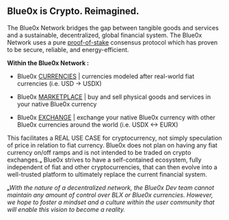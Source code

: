 ## **Blue0x is Crypto. Reimagined.** ##

The Blue0x Network bridges the gap between tangible goods and services and a sustainable, decentralized, global financial system. The Blue0x Network uses a pure [proof-of-stake](https://en.wikipedia.org/wiki/Proof_of_stake) consensus protocol which has proven to be secure, reliable, and energy-efficient. 


**Within the Blue0x Network :**

* Blue0x [CURRENCIES](currencies.md) | currencies modeled after real-world fiat currencies (i.e. USD -> USDX)

* Blue0x [MARKETPLACE](marketplace.md) | buy and sell physical goods and services in your native Blue0x currency

* Blue0x [EXCHANGE](exchange.md) | exchange your native Blue0x currency with other Blue0x currencies around the world (i.e. USDX <-> EURX)

This facilitates a REAL USE CASE for cryptocurrency, not simply speculation of price in relation to fiat currency.  Blue0x does not plan on having any fiat currency on/off ramps and is not intended to be traded on crypto exchanges.ₐ   Blue0x strives to have a self-contained ecosystem, fully independent of fiat and other cryptocurrencies, that can then evolve into a well-trusted platform to ultimately replace the current financial system.


*ₐWith the nature of a decentralized network, the Blue0x Dev team cannot maintain any amount of control over BLX or Blue0x currencies.  However, we hope to foster a mindset and a culture within the user community that will enable this vision to become a reality.* 

